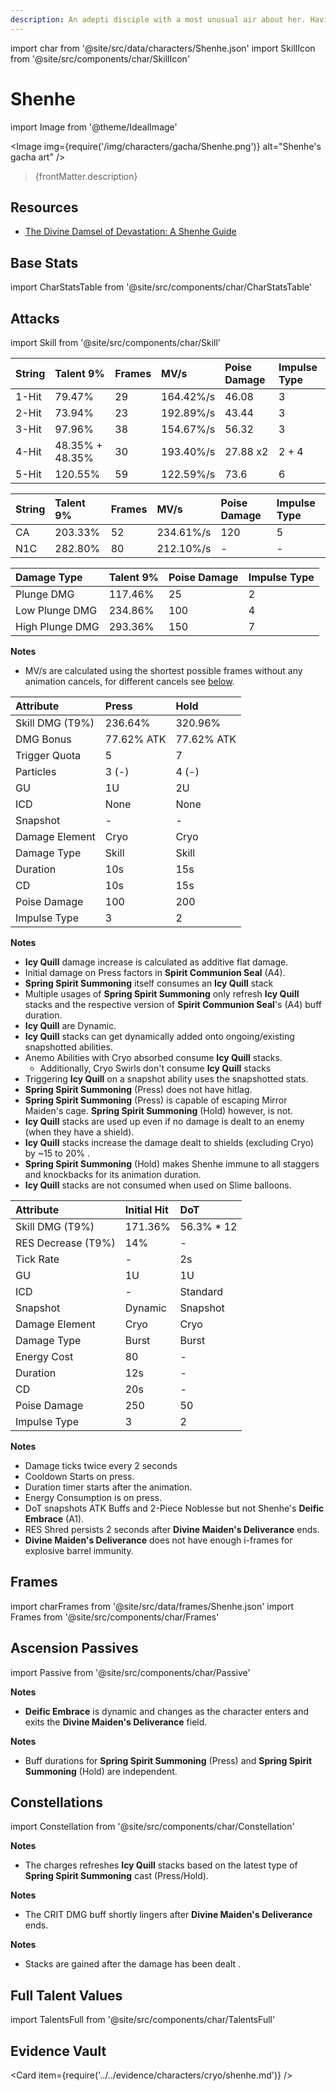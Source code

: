 ```yaml
---
description: An adepti disciple with a most unusual air about her. Having spent much time cultivating in isolation in Liyue's mountains, she has become every bit as cool and distant as the adepti themselves.
---
```


import char from '@site/src/data/characters/Shenhe.json'
import SkillIcon from '@site/src/components/char/SkillIcon'

# Shenhe

import Image from '@theme/IdealImage'

<Image img={require('/img/characters/gacha/Shenhe.png')} alt="Shenhe's gacha art" />
<blockquote>{frontMatter.description}</blockquote>

## Resources

* [The Divine Damsel of Devastation: A Shenhe Guide](https://keqingmains.com/shenhe/)

## Base Stats

import CharStatsTable from '@site/src/components/char/CharStatsTable'

<CharStatsTable char={char} />

## Attacks

import Skill from '@site/src/components/char/Skill'

<Tabs>
<TabItem value='na' label='Normal Attacks'>
<SkillIcon char={char} skill='na' />
<div class='talent-columns'>
<Skill char={char} skill='na' sectionFilter='Normal Attack' />

| String   | Talent 9%       | Frames   | MV/s      | Poise Damage | Impulse Type |
| :------- | :-------------- | :------- | :-------- | :----------- | :----------- |
| 1-Hit    | 79.47%          | 29       | 164.42%/s | 46.08        | 3            |
| 2-Hit    | 73.94%          | 23       | 192.89%/s | 43.44        | 3            |
| 3-Hit    | 97.96%          | 38       | 154.67%/s | 56.32        | 3            |
| 4-Hit    | 48.35% + 48.35% | 30       | 193.40%/s | 27.88 x2     | 2 + 4        |
| 5-Hit    | 120.55%         | 59       | 122.59%/s | 73.6         | 6            |

</div>
<div class='talent-columns'>
<Skill char={char} skill='na' sectionFilter='Charged Attack' />

| String | Talent 9% | Frames  | MV/s      | Poise Damage | Impulse Type |
| :----- | :-------- | :------ | :-------- | :----------- | :----------- |
| CA     | 203.33%   | 52      | 234.61%/s | 120          | 5            |
| N1C    | 282.80%   | 80      | 212.10%/s | -            | -            |

</div>
<div class='talent-columns'>
<Skill char={char} skill='na' sectionFilter='Plunging Attack' />

| Damage Type     | Talent 9% | Poise Damage | Impulse Type |
| :-------------- | :-------- | :----------- | :----------- |
| Plunge DMG      | 117.46%   | 25           | 2            |
| Low Plunge DMG  | 234.86%   | 100          | 4            |
| High Plunge DMG | 293.36%   | 150          | 7            |

</div>

**Notes**

* MV/s are calculated using the shortest possible frames without any animation cancels, for different cancels see [below](#frames).

</TabItem>

<TabItem value='e' label='Skill'>
<SkillIcon char={char} skill='e' />
<div class='talent-columns'>
<Skill char={char} skill='e' />

| Attribute         | Press      | Hold       |
| :---------------- | :--------- | :--------- |
| Skill DMG \(T9%\) | 236.64%    | 320.96%    |
| DMG Bonus         | 77.62% ATK | 77.62% ATK |
| Trigger Quota     | 5          | 7          |
| Particles         | 3 \(-\)    | 4 \(-\)    |
| GU                | 1U         | 2U         |
| ICD               | None       | None       |
| Snapshot          | -          | -          |
| Damage Element    | Cryo       | Cryo       |
| Damage Type       | Skill      | Skill      |
| Duration          | 10s        | 15s        |
| CD                | 10s        | 15s        |
| Poise Damage      | 100        | 200        |
| Impulse Type      | 3          | 2          |

</div>

**Notes**

* **Icy Quill** damage increase is calculated as additive flat damage.
* Initial damage on Press factors in **Spirit Communion Seal** \(A4\).
* **Spring Spirit Summoning** itself consumes an **Icy Quill** stack
* Multiple usages of **Spring Spirit Summoning** only refresh **Icy Quill** stacks and the respective version of **Spirit Communion Seal**'s \(A4\) buff duration.
* **Icy Quill** are Dynamic.
* **Icy Quill** stacks can get dynamically added onto ongoing/existing snapshotted abilities.
* Anemo Abilities with Cryo absorbed consume **Icy Quill** stacks.
  * Additionally, Cryo Swirls don't consume **Icy Quill** stacks
* Triggering **Icy Quill** on a snapshot ability uses the snapshotted stats.
* **Spring Spirit Summoning** \(Press\) does not have hitlag.
* **Spring Spirit Summoning** \(Press\) is capable of escaping Mirror Maiden's cage. **Spring Spirit Summoning** \(Hold\) however, is not.
* **Icy Quill** stacks are used up even if no damage is dealt to an enemy (when they have a shield).
* **Icy Quill** stacks increase the damage dealt to shields \(excluding Cryo\) by ~15 to 20% .
* **Spring Spirit Summoning** \(Hold\) makes Shenhe immune to all staggers and knockbacks for its animation duration.
* **Icy Quill** stacks are not consumed when used on Slime balloons.

</TabItem>

<TabItem value='q' label='Burst'>
<SkillIcon char={char} skill='q' />
<div class='talent-columns'>
<Skill char={char} skill='q'/>

| Attribute            | Initial Hit | DoT         |
| :------------------- | :---------- | :---------- |
| Skill DMG \(T9%\)    | 171.36%     | 56.3% \* 12 |
| RES Decrease \(T9%\) | 14%         | -           |
| Tick Rate            | -           | 2s          |
| GU                   | 1U          | 1U          |
| ICD                  | -           | Standard    |
| Snapshot             | Dynamic     | Snapshot    |
| Damage Element       | Cryo        | Cryo        |
| Damage Type          | Burst       | Burst       |
| Energy Cost          | 80          | -           |
| Duration             | 12s         | -           |
| CD                   | 20s         | -           |
| Poise Damage         | 250         | 50          |
| Impulse Type         | 3           | 2           |

</div>

**Notes**

* Damage ticks twice every 2 seconds
* Cooldown Starts on press.
* Duration timer starts after the animation.
* Energy Consumption is on press.
* DoT snapshots ATK Buffs and 2-Piece Noblesse but not Shenhe's **Deific Embrace** \(A1\).
* RES Shred persists 2 seconds after **Divine Maiden's Deliverance** ends.
* **Divine Maiden's Deliverance** does not have enough i-frames for explosive barrel immunity.

</TabItem>
</Tabs>

## Frames

import charFrames from '@site/src/data/frames/Shenhe.json'
import Frames from '@site/src/components/char/Frames'

<Frames data={charFrames} />

## Ascension Passives

import Passive from '@site/src/components/char/Passive'

<Tabs>
<TabItem value='passive' label='Passive'>
<Passive char={char} passive={2} />
</TabItem>

<TabItem value='a1' label='Ascension 1'>
<Passive char={char} passive={0} />

**Notes**

* **Deific Embrace** is dynamic and changes as the character enters and exits the **Divine Maiden's Deliverance** field.

</TabItem>

<TabItem value="a4" label="Ascension 4">
<Passive char={char} passive={1} />

**Notes**

* Buff durations for **Spring Spirit Summoning** \(Press\) and **Spring Spirit Summoning** \(Hold\) are independent.

</TabItem>
</Tabs>

## Constellations

import Constellation from '@site/src/components/char/Constellation'

<Tabs>
<TabItem value='c1' label='C1'>
<Constellation char={char} constellation={1} />

**Notes**

* The charges refreshes **Icy Quill** stacks based on the latest type of **Spring Spirit Summoning** cast \(Press/Hold\).

</TabItem>

<TabItem value='c2' label='C2'>
<Constellation char={char} constellation={2} />

**Notes**

* The CRIT DMG buff shortly lingers after **Divine Maiden's Deliverance** ends.

</TabItem>

<TabItem value='c3' label='C3'>
<Constellation char={char} constellation={3} />
</TabItem>

<TabItem value='c4' label='C4'>
<Constellation char={char} constellation={4} />

**Notes**

* Stacks are gained after the damage has been dealt .

</TabItem>

<TabItem value='c5' label='C5'>
<Constellation char={char} constellation={5} />
</TabItem>

<TabItem value='c6' label='C6'>
<Constellation char={char} constellation={6} />
</TabItem>
</Tabs>

## Full Talent Values

import TalentsFull from '@site/src/components/char/TalentsFull'

<TalentsFull char={char}/>

## Evidence Vault

<Card item={require('../../evidence/characters/cryo/shenhe.md')} />
